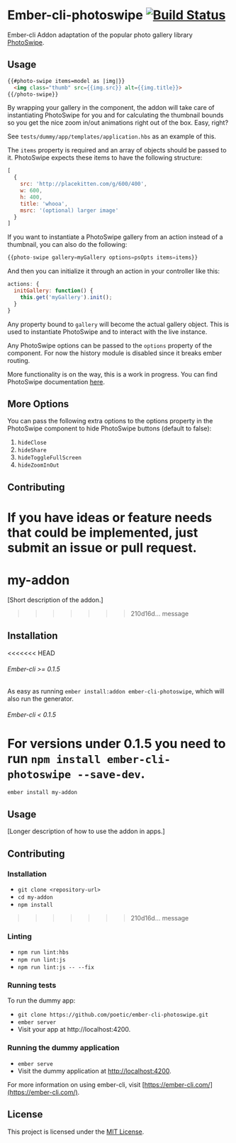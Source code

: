# Ember-cli-photoswipe [![Build Status](https://travis-ci.org/poetic/ember-cli-photoswipe.svg)](https://travis-ci.org/poetic/ember-cli-photoswipe)

Ember-cli Addon adaptation of the popular photo gallery library
[PhotoSwipe](https://github.com/dimsemenov/PhotoSwipe).

## Usage

```html
{{#photo-swipe items=model as |img|}}
  <img class="thumb" src={{img.src}} alt={{img.title}}>
{{/photo-swipe}}
```

By wrapping your gallery in the component, the addon will take care of
instantiating PhotoSwipe for you and for calculating the thumbnail bounds so
you get the nice zoom in/out animations right out of the box. Easy, right?

See `tests/dummy/app/templates/application.hbs` as an example of this.

The `items` property is required and an array of objects should be
passed to it. PhotoSwipe expects these items to have the following structure:

```javascript
[
  {
    src: 'http://placekitten.com/g/600/400',
    w: 600,
    h: 400,
    title: 'whooa',
    msrc: '(optional) larger image'
  }
]
```

If you want to instantiate a PhotoSwipe gallery from an action instead of a
thumbnail, you can also do the following:

```javascript
{{photo-swipe gallery=myGallery options=psOpts items=items}}
```

And then you can initialize it through an action in your controller like this:

``` javascript
actions: {
  initGallery: function() {
    this.get('myGallery').init();
  }
}
```

Any property bound to `gallery` will become the actual gallery object.
This is used to instantiate PhotoSwipe and to interact with the live instance.

Any PhotoSwipe options can be passed to the `options` property of the component.
For now the history module is disabled since it breaks ember routing.

More functionality is on the way, this is a work in progress. You can find
PhotoSwipe documentation [here](http://photoswipe.com/).

## More Options

You can pass the following extra options to the options property in the
PhotoSwipe component to hide PhotoSwipe buttons (default to false):

1. `hideClose`
2. `hideShare`
3. `hideToggleFullScreen`
4. `hideZoomInOut`

## Contributing

If you have ideas or feature needs that could be implemented, just submit an issue
or pull request.
=======
my-addon
==============================================================================

[Short description of the addon.]
>>>>>>> 210d16d... message

Installation
------------------------------------------------------------------------------

<<<<<<< HEAD
###### Ember-cli >= 0.1.5
As easy as running `ember install:addon ember-cli-photoswipe`, which will also
run the generator.

###### Ember-cli < 0.1.5
For versions under 0.1.5 you need to run `npm install ember-cli-photoswipe
--save-dev`.
=======
```
ember install my-addon
```


Usage
------------------------------------------------------------------------------

[Longer description of how to use the addon in apps.]


Contributing
------------------------------------------------------------------------------

### Installation

* `git clone <repository-url>`
* `cd my-addon`
* `npm install`
>>>>>>> 210d16d... message

### Linting

* `npm run lint:hbs`
* `npm run lint:js`
* `npm run lint:js -- --fix`

### Running tests

To run the dummy app:

* `git clone https://github.com/poetic/ember-cli-photoswipe.git`
* `ember server`
* Visit your app at http://localhost:4200.

### Running the dummy application

* `ember serve`
* Visit the dummy application at [http://localhost:4200](http://localhost:4200).

For more information on using ember-cli, visit [https://ember-cli.com/](https://ember-cli.com/).

License
------------------------------------------------------------------------------

This project is licensed under the [MIT License](LICENSE.md).
